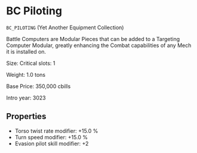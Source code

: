 # BC Piloting

`BC_PILOTING` (Yet Another Equipment Collection)

Battle Computers are Modular Pieces that can be added to a Targeting Computer Modular, greatly enhancing the Combat capabilities of any Mech it is installed on.

Size: Critical slots: 1

Weight: 1.0 tons

Base Price: 350,000 cbills

Intro year: 3023

## Properties
* Torso twist rate modifier: +15.0 %
* Turn speed modifier: +15.0 %
* Evasion pilot skill modifier: +2 
